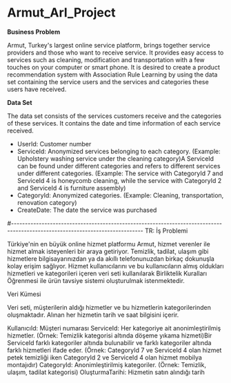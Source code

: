 # Armut_Arl_Project

**Business Problem**

Armut, Turkey's largest online service platform, brings together service providers and those who want to receive service. It provides easy access to services such as cleaning, modification and transportation with a few touches on your computer or smart phone. It is desired to create a product recommendation system with Association Rule Learning by using the data set containing the service users and the services and categories these users have received.

**Data Set**

The data set consists of the services customers receive and the categories of these services. It contains the date and time information of each service received.

* UserId: Customer number
* ServiceId: Anonymized services belonging to each category. (Example: Upholstery washing service under the cleaning category)A ServiceId can be found under different categories and refers to different services under different categories. (Example: The service with CategoryId 7 and ServiceId 4 is honeycomb cleaning, while the service with CategoryId 2 and ServiceId 4 is furniture assembly)
* CategoryId: Anonymized categories. (Example: Cleaning, transportation, renovation category)
* CreateDate: The date the service was purchased

#-----------------------------------------------------------------------------------------------------------------------------
TR:
İş Problemi

Türkiye'nin en büyük online hizmet platformu Armut, hizmet verenler ile hizmet almak isteyenleri bir araya getiriyor. Temizlik, tadilat, ulaşım gibi hizmetlere bilgisayarınızdan ya da akıllı telefonunuzdan birkaç dokunuşla kolay erişim sağlıyor. Hizmet kullanıcılarını ve bu kullanıcıların almış oldukları hizmetleri ve kategorileri içeren veri seti kullanılarak Birliktelik Kuralları Öğrenmesi ile ürün tavsiye sistemi oluşturulmak istenmektedir.

Veri Kümesi

Veri seti, müşterilerin aldığı hizmetler ve bu hizmetlerin kategorilerinden oluşmaktadır. Alınan her hizmetin tarih ve saat bilgisini içerir.

KullanıcıId: Müşteri numarası
ServiceId: Her kategoriye ait anonimleştirilmiş hizmetler. (Örnek: Temizlik kategorisi altında döşeme yıkama hizmeti)Bir ServiceId farklı kategoriler altında bulunabilir ve farklı kategoriler altında farklı hizmetleri ifade eder. (Örnek: CategoryId 7 ve ServiceId 4 olan hizmet petek temizliği iken CategoryId 2 ve ServiceId 4 olan hizmet mobilya montajıdır)
CategoryId: Anonimleştirilmiş kategoriler. (Örnek: Temizlik, ulaşım, tadilat kategorisi)
OluşturmaTarihi: Hizmetin satın alındığı tarih

